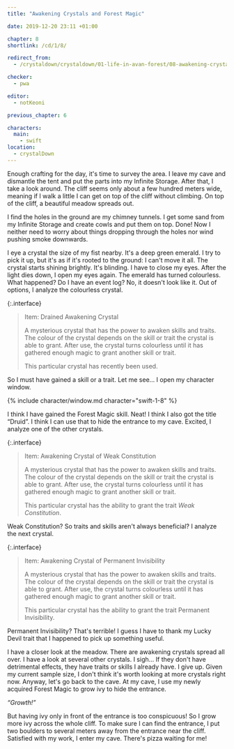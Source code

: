 ```yaml
---
title: "Awakening Crystals and Forest Magic"

date: 2019-12-20 23:11 +01:00

chapter: 8
shortlink: /cd/1/8/

redirect_from:
  - /crystaldown/crystaldown/01-life-in-avan-forest/08-awakening-crystals-and-forest-magic/

checker:
  - pwa

editor:
  - notKeoni

previous_chapter: 6

characters:
  main:
    - swift
location:
  - crystalDown
---
```

Enough crafting for the day, it's time to survey the area.
I leave my cave and dismantle the tent and put the parts into my Infinite Storage.
After that, I take a look around.
The cliff seems only about a few hundred meters wide, meaning if I walk a little I can get on top of the cliff without climbing.
On top of the cliff, a beautiful meadow spreads out.

I find the holes in the ground are my chimney tunnels.
I get some sand from my Infinite Storage and create cowls and put them on top.
Done! Now I neither need to worry about things dropping through the holes nor wind pushing smoke downwards.

I eye a crystal the size of my fist nearby.
It's a deep green emerald.
I try to pick it up, but it's as if it's rooted to the ground: I can't move it all.
The crystal starts shining brightly.
It's blinding.
I have to close my eyes.
After the light dies down, I open my eyes again.
The emerald has turned colourless.
What happened?
Do I have an event log?
No, it doesn't look like it.
Out of options, I analyze the colourless crystal.

{:.interface}
> Item: Drained Awakening Crystal
>
> A mysterious crystal that has the power to awaken skills and traits.
> The colour of the crystal depends on the skill or trait the crystal is able to grant.
> After use, the crystal turns colourless until it has gathered enough magic to grant another skill or trait.
>
> This particular crystal has recently been used.
>

So I must have gained a skill or a trait.
Let me see… I open my character window.

{% include character/window.md character="swift-1-8" %}

I think I have gained the Forest Magic skill.
Neat! I think I also got the title “Druid”.
I think I can use that to hide the entrance to my cave.
Excited, I analyze one of the other crystals.

{:.interface}
> Item: Awakening Crystal of Weak Constitution
>
> A mysterious crystal that has the power to awaken skills and traits.
> The colour of the crystal depends on the skill or trait the crystal is able to grant.
> After use, the crystal turns colourless until it has gathered enough magic to grant another skill or trait.
>
> This particular crystal has the ability to grant the trait *Weak Constitution*.
>

Weak Constitution?
So traits and skills aren't always beneficial?
I analyze the next crystal.

{:.interface}
> Item: Awakening Crystal of Permanent Invisibility
>
> A mysterious crystal that has the power to awaken skills and traits.
> The colour of the crystal depends on the skill or trait the crystal is able to grant.
> After use, the crystal turns colourless until it has gathered enough magic to grant another skill or trait.
>
> This particular crystal has the ability to grant the trait Permanent Invisibility.
>

Permanent Invisibility? That's terrible!
I guess I have to thank my Lucky Devil trait that I happened to pick up something useful.

I have a closer look at the meadow.
There are awakening crystals spread all over.
I have a look at several other crystals.
I sigh… If they don't have detrimental effects, they have traits or skills I already have.
I give up. Given my current sample size, I don't think it's worth looking at more crystals right now.
Anyway, let's go back to the cave.
At my cave, I use my newly acquired Forest Magic to grow ivy to hide the entrance.

*“Growth!”*

But having ivy only in front of the entrance is too conspicuous!
So I grow more ivy across the whole cliff.
To make sure I can find the entrance, I put two boulders to several meters away from the entrance near the cliff.
Satisfied with my work, I enter my cave.
There's pizza waiting for me!
